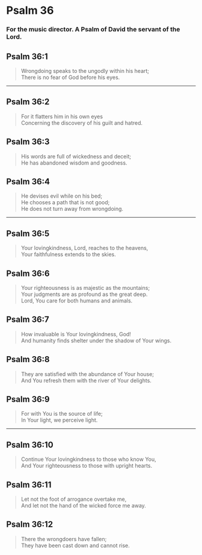 # Psalm 36

### For the music director. A Psalm of David the servant of the Lord.

## Psalm 36:1

> Wrongdoing speaks to the ungodly within his heart;  
> There is no fear of God before his eyes.

---

## Psalm 36:2

> For it flatters him in his own eyes  
> Concerning the discovery of his guilt and hatred.

## Psalm 36:3

> His words are full of wickedness and deceit;  
> He has abandoned wisdom and goodness.

## Psalm 36:4

> He devises evil while on his bed;  
> He chooses a path that is not good;  
> He does not turn away from wrongdoing.

---

## Psalm 36:5

> Your lovingkindness, Lord, reaches to the heavens,  
> Your faithfulness extends to the skies.

## Psalm 36:6

> Your righteousness is as majestic as the mountains;  
> Your judgments are as profound as the great deep.  
> Lord, You care for both humans and animals.

## Psalm 36:7

> How invaluable is Your lovingkindness, God!  
> And humanity finds shelter under the shadow of Your wings.

## Psalm 36:8

> They are satisfied with the abundance of Your house;  
> And You refresh them with the river of Your delights.

## Psalm 36:9

> For with You is the source of life;  
> In Your light, we perceive light.

---

## Psalm 36:10

> Continue Your lovingkindness to those who know You,  
> And Your righteousness to those with upright hearts.

## Psalm 36:11

> Let not the foot of arrogance overtake me,  
> And let not the hand of the wicked force me away.

## Psalm 36:12

> There the wrongdoers have fallen;  
> They have been cast down and cannot rise.
